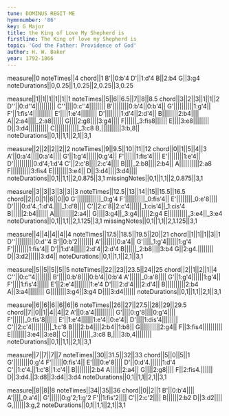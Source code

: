 ```yaml
---
tune: DOMINUS REGIT ME
hymnnumber: '86'
key: G Major
title: the King of Love My Shepherd is
firstline: The King of love my Shepherd is
topic: 'God the Father: Providence of God'
author: H. W. Baker
year: 1792-1866
---
```

measure||0
noteTimes||4
chord||1
B'||0:b'4
D'||1:d'4
B||2:b4
G||3:g4
noteDurations||0,0.25||1,0.25||2,0.25||3,0.25

measure||1||1||1||1||1||1
noteTimes||5||6||6.5||7||8||8.5
chord||3||2||3||1||1||2
D''||0:d''4||||||||||
C''||||0:c''4||||||||
B'||||||||0:b'4||0:b'4||
G'||||||||||1:g'4||
F'||1:fis'4||||||||||
E'||||1:e'4||||||||
D'||||||||1:d'4||2:d'4||
B||||||||2:b4||||
A||2:a4||||_2:a8||||||
G||||2:g8||||3:g4||||
F||||||_3:fis8||||||
E||||3:e8||||||||
D||3:d4||||||||||
C||||||||||||_3:c8
B,||||||||||3:b,8||
noteDurations||0,1||1,1||2,1||3,1

measure||2||2||2||2||2
noteTimes||9||9.5||10||11||12
chord||0||1||5||4||3
A'||0:a'4||||0:a'4||||
G'||1:g'4||||||0:g'4||
F'||||||1:fis'4||||
E'||||||||1:e'4||
D'||||||||||0:d'4;1:d'4
C'||2:c'8||||2:c'4||||
B||||_2:b8||||2:b4||
A||||||||||2:a8
F||||||||||3:fis4
E||||||||3:e4||
D||3:d4||||3:d4||||
noteDurations||0,1||1,1||2,0.875||3,1
missingNotes||0,1||1,1||2,0.875||3,1

measure||3||3||3||3||3||3
noteTimes||12.5||13||14||15||15.5||16.5
chord||2||0||1||6||0||0
G'||||||||||||_0:g'4
F'||||||||||_0:fis'4||
E'||||||||_0:e'8||||
D'||||0:d'4.;1:d'4.||||_1:d'8||||
C'||2:c'8||2:c'4||||||_1:cis'4||_1:cis'4
B||||||2:b4||||||
A||||||||||2:a4||
G||||3:g4||_3:g4||||||2:g4
E||||||||||_3:e4||_3:e4
noteDurations||0,1||1,1||2,1.125||3,1
missingNotes||0,1||1,1||2,1.125||3,1

measure||4||4||4||4||4
noteTimes||17.5||18.5||19.5||20||21
chord||1||1||1||3||1
D''||||||||||0:d''4
B'||0:b'2||||||||
A'||||||||0:a'4||
G'||||_1:g'4||||||1:g'4
F'||||||||1:fis'4||
D'||1:d'4||||||2:d'4||2:d'4
B||||||_2:b8||||3:b4
G||2:g4.||||||||
D||3:d2||||||3:d4||
noteDurations||0,1||1,1||2,1||3,1

measure||5||5||5||5||5
noteTimes||22||23||23.5||24||25
chord||2||1||2||1||4
C''||0:c''4||||||||
B'||||0:b'8||||0:b'4||0:b'4
A'||||||_0:a'8||||
G'||1:g'4||||||1:g'4||
F'||||1:fis'4||||||
E'||2:e'4||||||||1:e'4
D'||||2:d'4||||2:d'4||
B||||||||||2:b4
A||3:a4||||||||
G||||||||3:g4||3:g4
D||||3:d4||||||
noteDurations||0,1||1,1||2,1||3,1

measure||6||6||6||6||6||6
noteTimes||26||27||27.5||28||29||29.5
chord||7||0||1||4||4||2
A'||0:a'4||||||||||
G'||||0:g'8||||0:g'4||||
F'||||||_0:fis'8||||||
E'||1:e'4||||||1:e'4||0:e'4||
D'||||1:dis'4||||||||
C'||2:c'4||||||||||_1:c'8
B||||2:b4||||2:b4||1:b8||
G||||||||||2:g4||
F||3:fis4||||||||||
E||||||||3:e4||3:e8||
C||||||||||||_3:c8
B,||||3:b,4||||||||
noteDurations||0,1||1,1||2,1||3,1

measure||7||7||7||7
noteTimes||30||31.5||32||33
chord||5||0||5||1
G'||||||||0:g'4
F'||||||0:fis'4||
E'||||0:e'8||||
D'||0:d'4.||||||1:d'4
C'||1:c'4.||1:c'8||1:c'4||
B||||||||2:b4
A||||||2:a4||
G||||2:g8||||
F||2:fis4.||||||
D||3:d4.||3:d8||3:d4||3:d4
noteDurations||0,1||1,1||2,1||3,1

measure||8||8||8
noteTimes||34||35||36
chord||0||2||1
B'||0:b'4||||
A'||||_0:a'4||
G'||||||0:g'2;1:g'2
F'||1:fis'2||||
C'||2:c'2||||
B||||||2:b2
D||3:d2||||
G,||||||3:g,2
noteDurations||0,1||1,1||2,1||3,1

